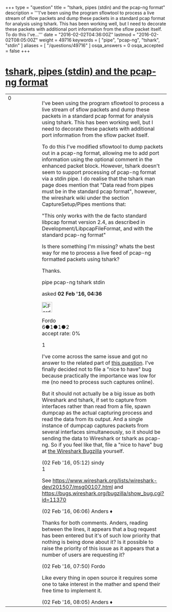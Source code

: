+++
type = "question"
title = "tshark, pipes (stdin) and the pcap-ng format"
description = '''I&#x27;ve been using the program sflowtool to process a live stream of sflow packets and dump these packets in a standard pcap format for analysis using tshark. This has been working well, but I need to decorate these packets with additional port information from the sflow packet itself.  To do this I&#x27;ve...'''
date = "2016-02-02T04:36:00Z"
lastmod = "2016-02-02T08:05:00Z"
weight = 49716
keywords = [ "pipe", "pcap-ng", "tshark", "stdin" ]
aliases = [ "/questions/49716" ]
osqa_answers = 0
osqa_accepted = false
+++

<div class="headNormal">

# [tshark, pipes (stdin) and the pcap-ng format](/questions/49716/tshark-pipes-stdin-and-the-pcap-ng-format)

</div>

<div id="main-body">

<div id="askform">

<table id="question-table" style="width:100%;"><colgroup><col style="width: 50%" /><col style="width: 50%" /></colgroup><tbody><tr class="odd"><td style="width: 30px; vertical-align: top"><div class="vote-buttons"><span id="post-49716-upvote" class="ajax-command post-vote up" rel="nofollow" title="I like this post (click again to cancel)"> </span><div id="post-49716-score" class="post-score" title="current number of votes">0</div><span id="post-49716-downvote" class="ajax-command post-vote down" rel="nofollow" title="I dont like this post (click again to cancel)"> </span> <span id="favorite-mark" class="ajax-command favorite-mark" rel="nofollow" title="mark/unmark this question as favorite (click again to cancel)"> </span><div id="favorite-count" class="favorite-count"></div></div></td><td><div id="item-right"><div class="question-body"><p>I've been using the program sflowtool to process a live stream of sflow packets and dump these packets in a standard pcap format for analysis using tshark. This has been working well, but I need to decorate these packets with additional port information from the sflow packet itself.</p><p>To do this I've modified sflowtool to dump packets out in a pcap-ng format, allowing me to add port information using the optional comment in the enhanced packet block. However, tshark doesn't seem to support processing of pcap-ng format via a stdin pipe. I do realise that the tshark man page does mention that "Data read from pipes must be in the standard pcap format", however, the wireshark wiki under the section CaptureSetup/Pipes mentions that:</p><p>"This only works with the de facto standard libpcap format version 2.4, as described in Development/LibpcapFileFormat, and with the standard pcap-ng format"</p><p>Is there something I'm missing? whats the best way for me to process a live feed of pcap-ng formatted packets using tshark?</p><p>Thanks.</p></div><div id="question-tags" class="tags-container tags"><span class="post-tag tag-link-pipe" rel="tag" title="see questions tagged &#39;pipe&#39;">pipe</span> <span class="post-tag tag-link-pcap-ng" rel="tag" title="see questions tagged &#39;pcap-ng&#39;">pcap-ng</span> <span class="post-tag tag-link-tshark" rel="tag" title="see questions tagged &#39;tshark&#39;">tshark</span> <span class="post-tag tag-link-stdin" rel="tag" title="see questions tagged &#39;stdin&#39;">stdin</span></div><div id="question-controls" class="post-controls"></div><div class="post-update-info-container"><div class="post-update-info post-update-info-user"><p>asked <strong>02 Feb '16, 04:36</strong></p><img src="https://secure.gravatar.com/avatar/923ec3878f3ae9cff7e9130e9b3d1518?s=32&amp;d=identicon&amp;r=g" class="gravatar" width="32" height="32" alt="Fordo&#39;s gravatar image" /><p><span>Fordo</span><br />
<span class="score" title="6 reputation points">6</span><span title="1 badges"><span class="badge1">●</span><span class="badgecount">1</span></span><span title="1 badges"><span class="silver">●</span><span class="badgecount">1</span></span><span title="2 badges"><span class="bronze">●</span><span class="badgecount">2</span></span><br />
<span class="accept_rate" title="Rate of the user&#39;s accepted answers">accept rate:</span> <span title="Fordo has no accepted answers">0%</span></p></div></div><div id="comments-container-49716" class="comments-container"><span id="49718"></span><div id="comment-49718" class="comment"><div id="post-49718-score" class="comment-score">1</div><div class="comment-text"><p>I've come across the same issue and got no answer to the related part of <a href="https://ask.wireshark.org/questions/45821/ethernet-and-lapd-traffic-in-single-common-capture-file-howto">this question</a>. I've finally decided not to file a "nice to have" bug because practically the importance was low for me (no need to process such captures online).</p><p>But it should not actually be a big issue as both Wireshark and tshark, if set to capture from interfaces rather than read from a file, spawn dumpcap as the actual capturing process and read the data from its output. And a single instance of dumpcap captures packets from several interfaces simultaneously, so it should be sending the data to Wireshark or tshark as pcap-ng. So if you feel like that, file a "nice to have" bug at <a href="https://bugs.wireshark.org/bugzilla/">the Wireshark Bugzilla</a> yourself.</p></div><div id="comment-49718-info" class="comment-info"><span class="comment-age">(02 Feb '16, 05:12)</span> <span class="comment-user userinfo">sindy</span></div></div><span id="49720"></span><div id="comment-49720" class="comment"><div id="post-49720-score" class="comment-score">1</div><div class="comment-text"><p>See <a href="https://www.wireshark.org/lists/wireshark-dev/201507/msg00107.html">https://www.wireshark.org/lists/wireshark-dev/201507/msg00107.html</a> and <a href="https://bugs.wireshark.org/bugzilla/show_bug.cgi?id=11370">https://bugs.wireshark.org/bugzilla/show_bug.cgi?id=11370</a></p></div><div id="comment-49720-info" class="comment-info"><span class="comment-age">(02 Feb '16, 06:06)</span> <span class="comment-user userinfo">Anders ♦</span></div></div><span id="49729"></span><div id="comment-49729" class="comment"><div id="post-49729-score" class="comment-score"></div><div class="comment-text"><p>Thanks for both comments. Anders, reading between the lines, it appears that a bug request has been entered but it's of such low priority that nothing is being done about it? Is it possible to raise the priority of this issue as it appears that a number of users are requesting it?</p></div><div id="comment-49729-info" class="comment-info"><span class="comment-age">(02 Feb '16, 07:50)</span> <span class="comment-user userinfo">Fordo</span></div></div><span id="49731"></span><div id="comment-49731" class="comment"><div id="post-49731-score" class="comment-score"></div><div class="comment-text"><p>Like every thing in open source it requires some one to take interest in the mather and spend their free time to implement it.</p></div><div id="comment-49731-info" class="comment-info"><span class="comment-age">(02 Feb '16, 08:05)</span> <span class="comment-user userinfo">Anders ♦</span></div></div></div><div id="comment-tools-49716" class="comment-tools"></div><div class="clear"></div><div id="comment-49716-form-container" class="comment-form-container"></div><div class="clear"></div></div></td></tr></tbody></table>

</div>

</div>


